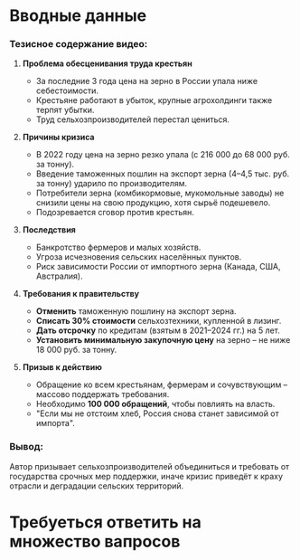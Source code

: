 # Вводные данные 
### **Тезисное содержание видео:**  

1. **Проблема обесценивания труда крестьян**  
   - За последние 3 года цена на зерно в России упала ниже себестоимости.  
   - Крестьяне работают в убыток, крупные агрохолдинги также терпят убытки.  
   - Труд сельхозпроизводителей перестал цениться.  

2. **Причины кризиса**  
   - В 2022 году цена на зерно резко упала (с 216 000 до 68 000 руб. за тонну).  
   - Введение таможенных пошлин на экспорт зерна (4–4,5 тыс. руб. за тонну) ударило по производителям.  
   - Потребители зерна (комбикормовые, мукомольные заводы) не снизили цены на свою продукцию, хотя сырьё подешевело.  
   - Подозревается сговор против крестьян.  

3. **Последствия**  
   - Банкротство фермеров и малых хозяйств.  
   - Угроза исчезновения сельских населённых пунктов.  
   - Риск зависимости России от импортного зерна (Канада, США, Австралия).  

4. **Требования к правительству**  
   - **Отменить** таможенную пошлину на экспорт зерна.  
   - **Списать 30% стоимости** сельхозтехники, купленной в лизинг.  
   - **Дать отсрочку** по кредитам (взятым в 2021–2024 гг.) на 5 лет.  
   - **Установить минимальную закупочную цену** на зерно – не ниже 18 000 руб. за тонну.  

5. **Призыв к действию**  
   - Обращение ко всем крестьянам, фермерам и сочувствующим – массово поддержать требования.  
   - Необходимо **100 000 обращений**, чтобы повлиять на власть.  
   - "Если мы не отстоим хлеб, Россия снова станет зависимой от импорта".  

### **Вывод:**  
Автор призывает сельхозпроизводителей объединиться и требовать от государства срочных мер поддержки, иначе кризис приведёт к краху отрасли и деградации сельских территорий.

# Требуеться ответить на множество вапросов
